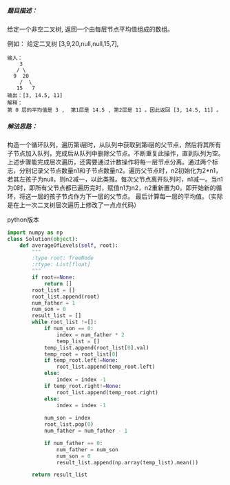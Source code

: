 ##### 题目描述：

给定一个非空二叉树, 返回一个由每层节点平均值组成的数组。

例如：
给定二叉树 [3,9,20,null,null,15,7],

```
输入：
    3
   / \
  9  20
    /  \
   15   7
输出：[3, 14.5, 11]
解释：
第 0 层的平均值是 3 ,  第1层是 14.5 , 第2层是 11 。因此返回 [3, 14.5, 11] 。

```


##### 解法思路：
构造一个循环队列，遍历第i层时，从队列中获取到第i层的父节点，然后将其所有子节点加入队列，完成后从队列中删除父节点。不断重复此操作，直到队列为空。
上述步骤能完成层次遍历，还需要通过计数操作将每一层节点分离。通过两个标志，分别记录父节点数量n1和子节点数量n2。遍历父节点时，n2初始化为2*n1，若其左孩子为null，则n2减一，以此类推。每次父节点离开队列时，n1减一。当n1为0时，即所有父节点都已遍历完时，赋值n1为n2，n2重新置为0。即开始新的循环，将这一层的孩子节点作为下一层的父节点。
最后计算每一层的平均值。（实际是在上一次二叉树层次遍历上修改了一点点代码）

python版本
```python
import numpy as np
class Solution(object):
    def averageOfLevels(self, root):
        """
        :type root: TreeNode
        :rtype: List[float]
        """
        if root==None:
            return []
        root_list = []
        root_list.append(root)
        num_father = 1
        num_son = 0
        result_list = []
        while root_list !=[]:
            if num_son == 0:
                index = num_father * 2
                temp_list = [] 
            temp_list.append(root_list[0].val)
            temp_root = root_list[0]
            if temp_root.left!=None:
                root_list.append(temp_root.left)
            else:
                index = index -1
            if temp_root.right!=None:
                root_list.append(temp_root.right)
            else:
                index = index -1
            
            num_son = index
            root_list.pop(0)
            num_father = num_father - 1

            if num_father == 0:
                num_father = num_son
                num_son = 0
                result_list.append(np.array(temp_list).mean())

        return result_list   
```


